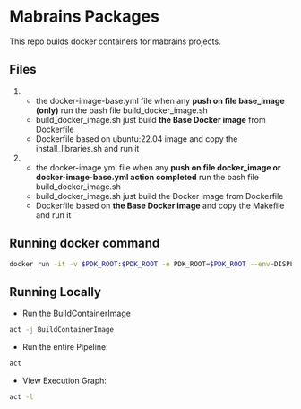 # Mabrains Packages

This repo builds docker containers for mabrains projects.

## Files
1. 
	* the docker-image-base.yml file when any **push on file base_image (only)** run the bash file build_docker_image.sh
	* build_docker_image.sh just build **the Base Docker image**  from Dockerfile
	* Dockerfile based on ubuntu:22.04 image and copy the install_libraries.sh and run it
2. 
	* the docker-image.yml file when any **push on file docker_image or docker-image-base.yml action completed** run the bash file build_docker_image.sh
	* build_docker_image.sh just build the Docker image  from Dockerfile
	* Dockerfile based on **the Base Docker image** and copy the Makefile and run it
## Running docker command
```bash
docker run -it -v $PDK_ROOT:$PDK_ROOT -e PDK_ROOT=$PDK_ROOT --env=DISPLAY --volume=/tmp/.X11-unix:/tmp/.X11-unix --net=host ghcr.io/mabrains/pdk_regression
 ```
## Running Locally 

* Run the BuildContainerImage
```bash
act -j BuildContainerImage
```
* Run the entire Pipeline:
 ```bash
 act
 ```

* View Execution Graph:
```bash
act -l
```
